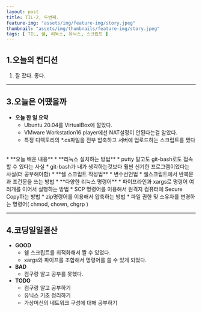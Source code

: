 ```yaml
---
layout: post
title: TIL-2, 두번째.
feature-img: "assets/img/feature-img/story.jpeg"
thumbnail: "assets/img/thumbnails/feature-img/story.jpeg"
tags: [ TIL, 쉘, 리눅스, 유닉스, 스크립트 ]
---
```


## 1.오늘의 컨디션
1. 잘 잤다. 좋다.

***

## 3.오늘은 어땠을까
* **오늘 한 일 요약**  
  * Ubuntu 20.04를 VirtualBox에 깔았다.
  * VMware Workstation16 player에선 NAT설정이 안된다는걸 알았다.
  * 특정 디렉토리의 *.cs파일을 전부 압축하고 서버에 업로드하는 스크립트를 짰다
<br>
* **오늘 배운 내용**  
  * **리눅스 설치하는 방법**
    * putty 말고도 git-bash로도 접속할 수 있다는 사실  
    * git-bash가 내가 생각하는것보다 훨씬 신기한 프로그램이었다는 사실(더 공부해야함)
  * **쉘 스크립트 작성법**
    * 변수선언법
    * 쉘스크립트에서 반복문과 조건문을 쓰는 방법
  * **다양한 리눅스 명령어**
    * 파이프라인과 xargs로 명령어 여러개를 이어서 실행하는 방법
    * SCP 명령어를 이용해서 원격지 컴퓨터에 Secure Copy하는 방법
    * zip명령어를 이용해서 압축하는 방법
    * 파일 권한 및 소유자를 변경하는 명령어( chmod, chown, chgrp )
    
***

## 4.코딩일일결산
* **GOOD**
  * 쉘 스크립트를 최적화해서 짤 수 있었다.
  * xargs와 파이프를 조합해서 명령어를 쓸 수 있게 되었다.
* **BAD**
  * 컴구랑 알고 공부를 못했다.
* **TODO**
  * 컴구랑 알고 공부하기
  * 유닉스 기초 정리하기
  * 가상머신의 네트워크 구성에 대해 공부하기
